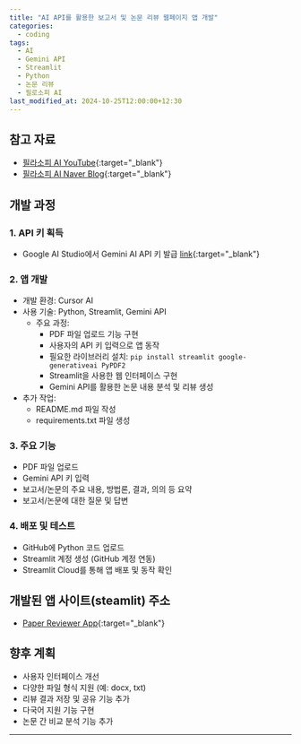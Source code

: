 ```yaml
---
title: "AI API를 활용한 보고서 및 논문 리뷰 웹페이지 앱 개발"
categories:
  - coding
tags:
  - AI
  - Gemini API
  - Streamlit
  - Python
  - 논문 리뷰
  - 필로소피 AI
last_modified_at: 2024-10-25T12:00:00+12:30
---
```


## 참고 자료
 - [필라소피 AI YouTube](https://www.youtube.com/watch?v=CFUJu6vFjvo&list=PLl9QCQZV6r3owpxndc4RN7Wgk9mCmTfU3){:target="_blank"}
 - [필라소피 AI Naver Blog](https://cafe.naver.com/philosophyai/22){:target="_blank"}

## 개발 과정

### 1. API 키 획득
  - Google AI Studio에서 Gemini AI API 키 발급 [link](https://ai.google.dev/gemini-api){:target="_blank"}

### 2. 앱 개발
  - 개발 환경: Cursor AI
  - 사용 기술: Python, Streamlit, Gemini API
    - 주요 과정:
      - PDF 파일 업로드 기능 구현
      - 사용자의 API 키 입력으로 앱 동작
      - 필요한 라이브러리 설치: `pip install streamlit google-generativeai PyPDF2`
      - Streamlit을 사용한 웹 인터페이스 구현
      - Gemini API를 활용한 논문 내용 분석 및 리뷰 생성
  - 추가 작업:
    - README.md 파일 작성
    - requirements.txt 파일 생성

### 3. 주요 기능
  - PDF 파일 업로드
  - Gemini API 키 입력
  - 보고서/논문의 주요 내용, 방법론, 결과, 의의 등 요약
  - 보고서/논문에 대한 질문 및 답변

### 4. 배포 및 테스트
  - GitHub에 Python 코드 업로드
  - Streamlit 계정 생성 (GitHub 계정 연동)
  - Streamlit Cloud를 통해 앱 배포 및 동작 확인

## 개발된 앱 사이트(steamlit) 주소
 - [Paper Reviewer App](https://paper-reviewer-7q6mberrkgdqzvvjnctalt.streamlit.app/){:target="_blank"}

## 향후 계획
  - 사용자 인터페이스 개선
  - 다양한 파일 형식 지원 (예: docx, txt)
  - 리뷰 결과 저장 및 공유 기능 추가
  - 다국어 지원 기능 구현
  - 논문 간 비교 분석 기능 추가

---
